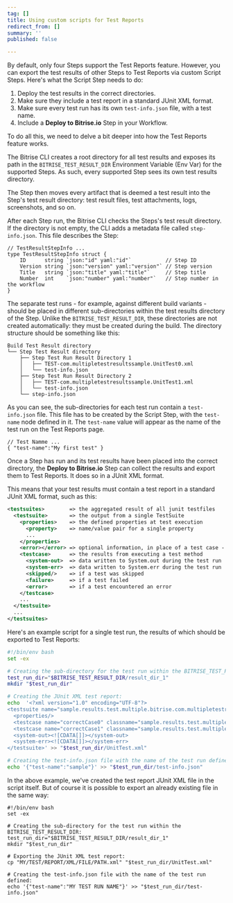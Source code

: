 ```yaml
---
tag: []
title: Using custom scripts for Test Reports
redirect_from: []
summary: ''
published: false

---
```

By default, only four Steps support the Test Reports feature. However, you can export the test results of other Steps to Test Reports via custom Script Steps. Here's what the Script Step needs to do:

1. Deploy the test results in the correct directories. 
2. Make sure they include a test report in a standard JUnit XML format. 
3. Make sure every test run has its own `test-info.json` file, with a test name. 
3. Include a **Deploy to Bitrise.io** Step in your Workflow. 

To do all this, we need to delve a bit deeper into how the Test Reports feature works. 

The Bitrise CLI creates a root directory for all test results and exposes its path in the `BITRISE_TEST_RESULT_DIR` Environment Variable (Env Var) for the supported Steps. As such, every supported Step sees its own test results directory. 

The Step then moves every artifact that is deemed a test result into the Step's test result directory: test result files, test attachments, logs, screenshots, and so on. 

After each Step run, the Bitrise CLI checks the Steps's test result directory. If the directory is not empty, the CLI adds a metadata file called `step-info.json`. This file describes the Step:

```
// TestResultStepInfo ...
type TestResultStepInfo struct {
	ID      string `json:"id" yaml:"id"`           // Step ID
	Version string `json:"version" yaml:"version"` // Step version
	Title   string `json:"title" yaml:"title"`     // Step title
	Number  int    `json:"number" yaml:"number"`   // Step number in the workflow
}
```

The separate test runs - for example, against different build variants - should be placed in different sub-directories within the test results directory of the Step. Unlike the `BITRISE_TEST_RESULT_DIR`, these directories are not created automatically: they must be created during the build. The directory structure should be something like this:

```
Build Test Result directory
└── Step Test Result directory
    ├── Step Test Run Result Directory 1
    │   ├── TEST-com.multipletestresultssample.UnitTest0.xml
    │   └── test-info.json
    ├── Step Test Run Result Directory 2
    │   ├── TEST-com.multipletestresultssample.UnitTest1.xml
    │   └── test-info.json
    └── step-info.json
```

As you can see, the sub-directories for each test run contain a `test-info.json` file. This file has to be created by the Script Step, with the `test-name` node defined in it. The `test-name` value will appear as the name of the test run on the Test Reports page. 

```
// Test Namme ...
{ "test-name":"My first test" }
```

Once a Step has run and its test results have been placed into the correct directory, the **Deploy to Bitrise.io** Step can collect the results and export them to Test Reports. It does so in a JUnit XML format.

This means that your test results must contain a test report in a standard JUnit XML format, such as this:

```xml
<testsuites>        => the aggregated result of all junit testfiles
  <testsuite>       => the output from a single TestSuite
    <properties>    => the defined properties at test execution
      <property>    => name/value pair for a single property
      ...
    </properties>
    <error></error> => optional information, in place of a test case - for example, if the tests in the suite could not be found for some reason
    <testcase>      => the results from executing a test method
      <system-out>  => data written to System.out during the test run
      <system-err>  => data written to System.err during the test run
      <skipped/>    => if a test was skipped
      <failure>     => if a test failed
      <error>       => if a test encountered an error
    </testcase>
    ...
  </testsuite>
  ...
</testsuites>
```

Here's an example script for a single test run, the results of which should be exported to Test Reports:

```bash
#!/bin/env bash
set -ex

# Creating the sub-directory for the test run within the BITRISE_TEST_RESULT_DIR:
test_run_dir="$BITRISE_TEST_RESULT_DIR/result_dir_1"
mkdir "$test_run_dir"

# Creating the JUnit XML test report:
echo  '<?xml version="1.0" encoding="UTF-8"?>
<testsuite name="sample.results.test.multiple.bitrise.com.multipletestresultssample.UnitTest0" tests="10" skipped="0" failures="0" errors="0" timestamp="2019-05-10T13:47:08" hostname="my-localdomain" time="0.002">
  <properties/>
  <testcase name="correctCase0" classname="sample.results.test.multiple.bitrise.com.multipletestresultssample.UnitTest0" time="0.001"/>
  <testcase name="correctCase1" classname="sample.results.test.multiple.bitrise.com.multipletestresultssample.UnitTest0" time="0.0"/>
  <system-out><![CDATA[]]></system-out>
  <system-err><![CDATA[]]></system-err>
</testsuite>' >> "$test_run_dir/UnitTest.xml"

# Creating the test-info.json file with the name of the test run defined:
echo '{"test-name":"sample"}' >> "$test_run_dir/test-info.json"
```

In the above example, we've created the test report JUnit XML file in the script itself. But of course it is possible to export an already existing file in the same way: 

```
#!/bin/env bash
set -ex

# Creating the sub-directory for the test run within the BITRISE_TEST_RESULT_DIR:
test_run_dir="$BITRISE_TEST_RESULT_DIR/result_dir_1"
mkdir "$test_run_dir"

# Exporting the JUnit XML test report:
cp "MY/TEST/REPORT/XML/FILE/PATH.xml" "$test_run_dir/UnitTest.xml"

# Creating the test-info.json file with the name of the test run defined:
echo '{"test-name":"MY TEST RUN NAME"}' >> "$test_run_dir/test-info.json"
``` 